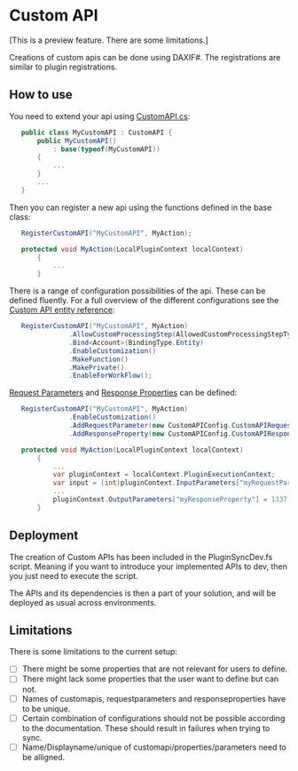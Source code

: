 # Custom API
[This is a preview feature. There are some limitations.]

Creations of custom apis can be done using DAXIF#. The registrations are similar to plugin registrations. 
## How to use 
You need to extend your api using <a href="https://github.com/delegateas/Daxif/blob/d3dcb90e14645cfcd699b237b86bd4f438fb61df/src/Delegate.Daxif.Scripts/Resources/CustomAPI.cs" title="CustomAPI.cs">CustomAPI.cs</a>: 
 ```csharp
    public class MyCustomAPI : CustomAPI {
        public MyCustomAPI()
            : base(typeof(MyCustomAPI))
        {
            ...
        }
        ...
    }
```

Then you can register a new api using the functions defined in the base class: 
 ```csharp
    RegisterCustomAPI("MyCustomAPI", MyAction);

    protected void MyAction(LocalPluginContext localContext)
        {
            ...
        }
```

There is a range of configuration possibilities of the api. These can be defined fluently. For a full overview of the different configurations see the <a href="https://docs.microsoft.com/en-us/powerapps/developer/data-platform/reference/entities/customapi" title="Custom API entity reference">Custom API entity reference</a>: 

 ```csharp
    RegisterCustomAPI("MyCustomAPI", MyAction)
                .AllowCustomProcessingStep(AllowedCustomProcessingStepType.AsyncOnly)
                .Bind<Account>(BindingType.Entity)
                .EnableCustomization()
                .MakeFunction()
                .MakePrivate()
                .EnableForWorkFlow();
```

<a href="https://docs.microsoft.com/en-us/powerapps/developer/data-platform/reference/entities/customapirequestparameter" title="Request Parameters">Request Parameters</a> and <a href="https://docs.microsoft.com/en-us/powerapps/developer/data-platform/reference/entities/customapiresponseproperty" title="Request Parameters">Response Properties</a> can be defined: 

 ```csharp
    RegisterCustomAPI("MyCustomAPI", MyAction)
                .EnableCustomization()
                .AddRequestParameter(new CustomAPIConfig.CustomAPIRequestParameter("myRequestParameter", RequestParameterType.Integer))
                .AddResponseProperty(new CustomAPIConfig.CustomAPIResponseProperty("myResponseProperty", RequestParameterType.Integer));

    protected void MyAction(LocalPluginContext localContext)
        {
            ...
            var pluginContext = localContext.PluginExecutionContext;
            var input = (int)pluginContext.InputParameters["myRequestParameter"];
            ...
            pluginContext.OutputParameters["myResponseProperty"] = 1337;
        }
```

## Deployment
The creation of Custom APIs has been included in the PluginSyncDev.fs script. Meaning if you want to introduce your implemented APIs to dev, then you just need to execute the script. 

The APIs and its dependencies is then a part of your solution, and will be deployed as usual across environments. 

## Limitations
There is some limitations to the current setup: 
- [ ] There might be some properties that are not relevant for users to define. 
- [ ] There might lack some properties that the user want to define but can not. 
- [ ] Names of customapis, requestparameters and responseproperties have to be unique. 
- [ ] Certain combination of configurations should not be possible according to the documentation. These should result in failures when trying to sync. 
- [ ] Name/Displayname/unique of customapi/properties/parameters need to be alligned.  